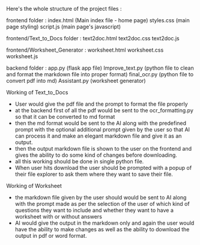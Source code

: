 Here's the whole structure of the project files :

frontend folder :
index.html (Main index file - home page)
styles.css (main page styling)
script.js (main page's javascript)

frontend/Text_to_Docs folder :
text2doc.html
text2doc.css
text2doc.js

frontend/Worksheet_Generator :
worksheet.html
worksheet.css
worksheet.js

backend folder :
app.py (flask app file)
Improve_text.py (python file to clean and format the markdown file into proper format)
final_ocr.py (python file to convert pdf into md)
Assistant.py (worksheet generator)


Working of Text_to_Docs

- User would give the pdf file and the prompt to format the file properly
- at the backend first of all the pdf would be sent to the ocr_formatting.py so that it can be converted to md format
- then the md format would be sent to the AI along with the predefined prompt with the optional additional prompt given by the user so that AI can process it and make an elegant markdown file and give it as an output.
- then the output markdown file is shown to the user on the frontend and gives the ability to do some kind of changes before downloading.
- all this working should be done in single python file.
- When user hits download the user should be prompted with a popup of their file explorer to ask them where they want to save their file.

Working of Worksheet

- the markdown file given by the user should would be sent to AI along with the prompt made as per the selection of the user of which kind of questions they want to include and whether they want to have a worksheet with or without answers
- AI would give the output in the markdown only and again the user would have the ability to make changes as well as the ability to download the output in pdf or word format.